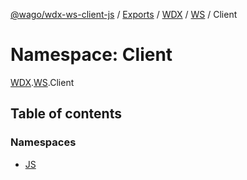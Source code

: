 [@wago/wdx-ws-client-js](../README.md) / [Exports](../modules.md) / [WDX](WDX.md) / [WS](WDX.WS.md) / Client

# Namespace: Client

[WDX](WDX.md).[WS](WDX.WS.md).Client

## Table of contents

### Namespaces

- [JS](WDX.WS.Client.JS.md)
